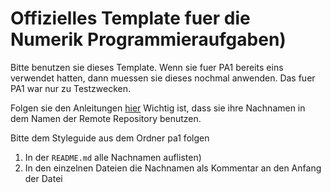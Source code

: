 # Offizielles Template fuer die Numerik Programmieraufgaben)

Bitte benutzen sie dieses Template.
Wenn sie fuer PA1 bereits eins verwendet hatten, dann muessen sie dieses
nochmal anwenden. Das fuer PA1 war nur zu Testzwecken.

Folgen sie den Anleitungen [hier](https://github.com/chriswifn/numprog/)
Wichtig ist, dass sie ihre Nachnamen in dem Namen der Remote Repository benutzen.

Bitte dem Styleguide aus dem Ordner pa1 folgen
1. In der `README.md` alle Nachnamen auflisten)
1. In den einzelnen Dateien die Nachnamen als Kommentar an den Anfang der Datei
